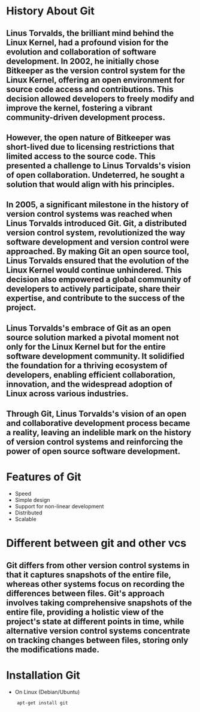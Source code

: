 # History About Git

## Linus Torvalds, the brilliant mind behind the Linux Kernel, had a profound vision for the evolution and collaboration of software development. In 2002, he initially chose Bitkeeper as the version control system for the Linux Kernel, offering an open environment for source code access and contributions. This decision allowed developers to freely modify and improve the kernel, fostering a vibrant community-driven development process.

## However, the open nature of Bitkeeper was short-lived due to licensing restrictions that limited access to the source code. This presented a challenge to Linus Torvalds's vision of open collaboration. Undeterred, he sought a solution that would align with his principles.

## In 2005, a significant milestone in the history of version control systems was reached when Linus Torvalds introduced Git. Git, a distributed version control system, revolutionized the way software development and version control were approached. By making Git an open source tool, Linus Torvalds ensured that the evolution of the Linux Kernel would continue unhindered. This decision also empowered a global community of developers to actively participate, share their expertise, and contribute to the success of the project.

## Linus Torvalds's embrace of Git as an open source solution marked a pivotal moment not only for the Linux Kernel but for the entire software development community. It solidified the foundation for a thriving ecosystem of developers, enabling efficient collaboration, innovation, and the widespread adoption of Linux across various industries.

## Through Git, Linus Torvalds's vision of an open and collaborative development process became a reality, leaving an indelible mark on the history of version control systems and reinforcing the power of open source software development.

# Features of Git

* Speed 
* Simple design
* Support for non-linear development
* Distributed
* Scalable

# Different between git and other vcs


## Git differs from other version control systems in that it captures snapshots of the entire file, whereas other systems focus on recording the differences between files. Git's approach involves taking comprehensive snapshots of the entire file, providing a holistic view of the project's state at different points in time, while alternative version control systems concentrate on tracking changes between files, storing only the modifications made.

# Installation Git

* On Linux (Debian/Ubuntu)

```shell 
    apt-get install git
```












